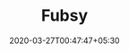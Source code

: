 ---
title: "Fubsy"
image: /images/clients/logo-fubsy.png
tags: ["clients"]
date: 2020-03-27T00:47:47+05:30
draft: false
---